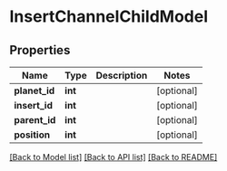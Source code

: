 # InsertChannelChildModel

## Properties
Name | Type | Description | Notes
------------ | ------------- | ------------- | -------------
**planet_id** | **int** |  | [optional] 
**insert_id** | **int** |  | [optional] 
**parent_id** | **int** |  | [optional] 
**position** | **int** |  | [optional] 

[[Back to Model list]](../README.md#documentation-for-models) [[Back to API list]](../README.md#documentation-for-api-endpoints) [[Back to README]](../README.md)

